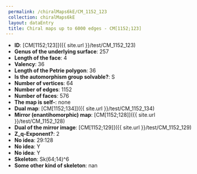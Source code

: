 ```yaml
--- 
 permalink: /chiralMaps6kE/CM_1152_123 
 collection: chiralMaps6kE
 layout: dataEntry
 title: Chiral maps up to 6000 edges - CM[1152;123]
---
```


- **ID**: [CM[1152;123]]({{ site.url }}/test/CM_1152_123)
- **Genus of the underlying surface**: 257
- **Length of the face**: 4
- **Valency**: 36
- **Length of the Petrie polygon**: 36
- **Is the automorphism group solvable?**: S
- **Number of vertices**: 64
- **Number of edges**: 1152
- **Number of faces**: 576
- **The map is self-**: none
- **Dual map**: [CM[1152;134]]({{ site.url }}/test/CM_1152_134)
- **Mirror (enantihomorphic) map**: [CM[1152;128]]({{ site.url }}/test/CM_1152_128)
- **Dual of the mirror image**: [CM[1152;129]]({{ site.url }}/test/CM_1152_129)
- **Z_q-Exponent?**: 2
- **No idea**:  29:128
- **No idea**: Y
- **No idea**: Y
- **Skeleton**: Sk(64;14)^6
- **Some other kind of skeleton**: nan
